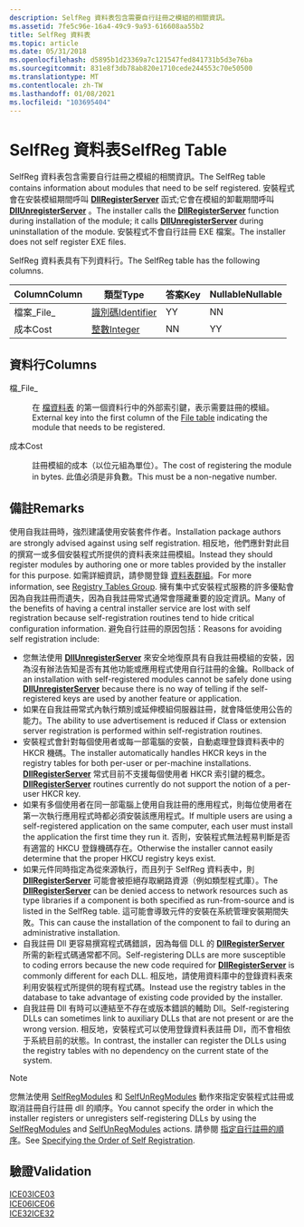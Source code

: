 ```yaml
---
description: SelfReg 資料表包含需要自行註冊之模組的相關資訊。
ms.assetid: 7fe5c96e-16a4-49c9-9a93-616608aa55b2
title: SelfReg 資料表
ms.topic: article
ms.date: 05/31/2018
ms.openlocfilehash: d5895b1d23369a7c121547fed841731b5d3e76ba
ms.sourcegitcommit: 831e8f3db78ab820e1710cede244553c70e50500
ms.translationtype: MT
ms.contentlocale: zh-TW
ms.lasthandoff: 01/08/2021
ms.locfileid: "103695404"
---
```

# <a name="selfreg-table"></a><span data-ttu-id="7d1db-103">SelfReg 資料表</span><span class="sxs-lookup"><span data-stu-id="7d1db-103">SelfReg Table</span></span>

<span data-ttu-id="7d1db-104">SelfReg 資料表包含需要自行註冊之模組的相關資訊。</span><span class="sxs-lookup"><span data-stu-id="7d1db-104">The SelfReg table contains information about modules that need to be self registered.</span></span> <span data-ttu-id="7d1db-105">安裝程式會在安裝模組期間呼叫 [**DllRegisterServer**](/windows/win32/api/olectl/nf-olectl-dllregisterserver) 函式;它會在模組的卸載期間呼叫 [**DllUnregisterServer**](/windows/win32/api/olectl/nf-olectl-dllunregisterserver) 。</span><span class="sxs-lookup"><span data-stu-id="7d1db-105">The installer calls the [**DllRegisterServer**](/windows/win32/api/olectl/nf-olectl-dllregisterserver) function during installation of the module; it calls [**DllUnregisterServer**](/windows/win32/api/olectl/nf-olectl-dllunregisterserver) during uninstallation of the module.</span></span> <span data-ttu-id="7d1db-106">安裝程式不會自行註冊 EXE 檔案。</span><span class="sxs-lookup"><span data-stu-id="7d1db-106">The installer does not self register EXE files.</span></span>

<span data-ttu-id="7d1db-107">SelfReg 資料表具有下列資料行。</span><span class="sxs-lookup"><span data-stu-id="7d1db-107">The SelfReg table has the following columns.</span></span>



| <span data-ttu-id="7d1db-108">Column</span><span class="sxs-lookup"><span data-stu-id="7d1db-108">Column</span></span> | <span data-ttu-id="7d1db-109">類型</span><span class="sxs-lookup"><span data-stu-id="7d1db-109">Type</span></span>                         | <span data-ttu-id="7d1db-110">答案</span><span class="sxs-lookup"><span data-stu-id="7d1db-110">Key</span></span> | <span data-ttu-id="7d1db-111">Nullable</span><span class="sxs-lookup"><span data-stu-id="7d1db-111">Nullable</span></span> |
|--------|------------------------------|-----|----------|
| <span data-ttu-id="7d1db-112">檔案\_</span><span class="sxs-lookup"><span data-stu-id="7d1db-112">File\_</span></span> | [<span data-ttu-id="7d1db-113">識別碼</span><span class="sxs-lookup"><span data-stu-id="7d1db-113">Identifier</span></span>](identifier.md) | <span data-ttu-id="7d1db-114">Y</span><span class="sxs-lookup"><span data-stu-id="7d1db-114">Y</span></span>   | <span data-ttu-id="7d1db-115">N</span><span class="sxs-lookup"><span data-stu-id="7d1db-115">N</span></span>        |
| <span data-ttu-id="7d1db-116">成本</span><span class="sxs-lookup"><span data-stu-id="7d1db-116">Cost</span></span>   | [<span data-ttu-id="7d1db-117">整數</span><span class="sxs-lookup"><span data-stu-id="7d1db-117">Integer</span></span>](integer.md)       | <span data-ttu-id="7d1db-118">N</span><span class="sxs-lookup"><span data-stu-id="7d1db-118">N</span></span>   | <span data-ttu-id="7d1db-119">Y</span><span class="sxs-lookup"><span data-stu-id="7d1db-119">Y</span></span>        |



 

## <a name="columns"></a><span data-ttu-id="7d1db-120">資料行</span><span class="sxs-lookup"><span data-stu-id="7d1db-120">Columns</span></span>

<dl> <dt>

<span data-ttu-id="7d1db-121"><span id="File_"></span><span id="file_"></span><span id="FILE_"></span>檔\_</span><span class="sxs-lookup"><span data-stu-id="7d1db-121"><span id="File_"></span><span id="file_"></span><span id="FILE_"></span>File\_</span></span>
</dt> <dd>

<span data-ttu-id="7d1db-122">在 [檔資料表](file-table.md) 的第一個資料行中的外部索引鍵，表示需要註冊的模組。</span><span class="sxs-lookup"><span data-stu-id="7d1db-122">External key into the first column of the [File table](file-table.md) indicating the module that needs to be registered.</span></span>

</dd> <dt>

<span data-ttu-id="7d1db-123"><span id="Cost"></span><span id="cost"></span><span id="COST"></span>成本</span><span class="sxs-lookup"><span data-stu-id="7d1db-123"><span id="Cost"></span><span id="cost"></span><span id="COST"></span>Cost</span></span>
</dt> <dd>

<span data-ttu-id="7d1db-124">註冊模組的成本（以位元組為單位）。</span><span class="sxs-lookup"><span data-stu-id="7d1db-124">The cost of registering the module in bytes.</span></span> <span data-ttu-id="7d1db-125">此值必須是非負數。</span><span class="sxs-lookup"><span data-stu-id="7d1db-125">This must be a non-negative number.</span></span>

</dd> </dl>

## <a name="remarks"></a><span data-ttu-id="7d1db-126">備註</span><span class="sxs-lookup"><span data-stu-id="7d1db-126">Remarks</span></span>

<span data-ttu-id="7d1db-127">使用自我註冊時，強烈建議使用安裝套件作者。</span><span class="sxs-lookup"><span data-stu-id="7d1db-127">Installation package authors are strongly advised against using self registration.</span></span> <span data-ttu-id="7d1db-128">相反地，他們應針對此目的撰寫一或多個安裝程式所提供的資料表來註冊模組。</span><span class="sxs-lookup"><span data-stu-id="7d1db-128">Instead they should register modules by authoring one or more tables provided by the installer for this purpose.</span></span> <span data-ttu-id="7d1db-129">如需詳細資訊，請參閱登錄 [資料表群組](registry-tables-group.md)。</span><span class="sxs-lookup"><span data-stu-id="7d1db-129">For more information, see [Registry Tables Group](registry-tables-group.md).</span></span> <span data-ttu-id="7d1db-130">擁有集中式安裝程式服務的許多優點會因為自我註冊而遺失，因為自我註冊常式通常會隱藏重要的設定資訊。</span><span class="sxs-lookup"><span data-stu-id="7d1db-130">Many of the benefits of having a central installer service are lost with self registration because self-registration routines tend to hide critical configuration information.</span></span> <span data-ttu-id="7d1db-131">避免自行註冊的原因包括：</span><span class="sxs-lookup"><span data-stu-id="7d1db-131">Reasons for avoiding self registration include:</span></span>

-   <span data-ttu-id="7d1db-132">您無法使用 [**DllUnregisterServer**](/windows/win32/api/olectl/nf-olectl-dllunregisterserver) 來安全地復原具有自我註冊模組的安裝，因為沒有辦法告知是否有其他功能或應用程式使用自行註冊的金鑰。</span><span class="sxs-lookup"><span data-stu-id="7d1db-132">Rollback of an installation with self-registered modules cannot be safely done using [**DllUnregisterServer**](/windows/win32/api/olectl/nf-olectl-dllunregisterserver) because there is no way of telling if the self-registered keys are used by another feature or application.</span></span>
-   <span data-ttu-id="7d1db-133">如果在自我註冊常式內執行類別或延伸模組伺服器註冊，就會降低使用公告的能力。</span><span class="sxs-lookup"><span data-stu-id="7d1db-133">The ability to use advertisement is reduced if Class or extension server registration is performed within self-registration routines.</span></span>
-   <span data-ttu-id="7d1db-134">安裝程式會針對每個使用者或每一部電腦的安裝，自動處理登錄資料表中的 HKCR 機碼。</span><span class="sxs-lookup"><span data-stu-id="7d1db-134">The installer automatically handles HKCR keys in the registry tables for both per-user or per-machine installations.</span></span> <span data-ttu-id="7d1db-135">[**DllRegisterServer**](/windows/win32/api/olectl/nf-olectl-dllregisterserver) 常式目前不支援每個使用者 HKCR 索引鍵的概念。</span><span class="sxs-lookup"><span data-stu-id="7d1db-135">[**DllRegisterServer**](/windows/win32/api/olectl/nf-olectl-dllregisterserver) routines currently do not support the notion of a per-user HKCR key.</span></span>
-   <span data-ttu-id="7d1db-136">如果有多個使用者在同一部電腦上使用自我註冊的應用程式，則每位使用者在第一次執行應用程式時都必須安裝該應用程式。</span><span class="sxs-lookup"><span data-stu-id="7d1db-136">If multiple users are using a self-registered application on the same computer, each user must install the application the first time they run it.</span></span> <span data-ttu-id="7d1db-137">否則，安裝程式無法輕易判斷是否有適當的 HKCU 登錄機碼存在。</span><span class="sxs-lookup"><span data-stu-id="7d1db-137">Otherwise the installer cannot easily determine that the proper HKCU registry keys exist.</span></span>
-   <span data-ttu-id="7d1db-138">如果元件同時指定為從來源執行，而且列于 SelfReg 資料表中，則 [**DllRegisterServer**](/windows/win32/api/olectl/nf-olectl-dllregisterserver) 可能會被拒絕存取網路資源（例如類型程式庫）。</span><span class="sxs-lookup"><span data-stu-id="7d1db-138">The [**DllRegisterServer**](/windows/win32/api/olectl/nf-olectl-dllregisterserver) can be denied access to network resources such as type libraries if a component is both specified as run-from-source and is listed in the SelfReg table.</span></span> <span data-ttu-id="7d1db-139">這可能會導致元件的安裝在系統管理安裝期間失敗。</span><span class="sxs-lookup"><span data-stu-id="7d1db-139">This can cause the installation of the component to fail to during an administrative installation.</span></span>
-   <span data-ttu-id="7d1db-140">自我註冊 Dll 更容易撰寫程式碼錯誤，因為每個 DLL 的 [**DllRegisterServer**](/windows/win32/api/olectl/nf-olectl-dllregisterserver) 所需的新程式碼通常都不同。</span><span class="sxs-lookup"><span data-stu-id="7d1db-140">Self-registering DLLs are more susceptible to coding errors because the new code required for [**DllRegisterServer**](/windows/win32/api/olectl/nf-olectl-dllregisterserver) is commonly different for each DLL.</span></span> <span data-ttu-id="7d1db-141">相反地，請使用資料庫中的登錄資料表來利用安裝程式所提供的現有程式碼。</span><span class="sxs-lookup"><span data-stu-id="7d1db-141">Instead use the registry tables in the database to take advantage of existing code provided by the installer.</span></span>
-   <span data-ttu-id="7d1db-142">自我註冊 Dll 有時可以連結至不存在或版本錯誤的輔助 Dll。</span><span class="sxs-lookup"><span data-stu-id="7d1db-142">Self-registering DLLs can sometimes link to auxiliary DLLs that are not present or are the wrong version.</span></span> <span data-ttu-id="7d1db-143">相反地，安裝程式可以使用登錄資料表註冊 Dll，而不會相依于系統目前的狀態。</span><span class="sxs-lookup"><span data-stu-id="7d1db-143">In contrast, the installer can register the DLLs using the registry tables with no dependency on the current state of the system.</span></span>

> [!Note]  
> <span data-ttu-id="7d1db-144">您無法使用 [SelfRegModules](selfregmodules-action.md) 和 [SelfUnRegModules](selfunregmodules-action.md) 動作來指定安裝程式註冊或取消註冊自行註冊 dll 的順序。</span><span class="sxs-lookup"><span data-stu-id="7d1db-144">You cannot specify the order in which the installer registers or unregisters self-registering DLLs by using the [SelfRegModules](selfregmodules-action.md) and [SelfUnRegModules](selfunregmodules-action.md) actions.</span></span> <span data-ttu-id="7d1db-145">請參閱 [指定自行註冊的順序](specifying-the-order-of-self-registration.md)。</span><span class="sxs-lookup"><span data-stu-id="7d1db-145">See [Specifying the Order of Self Registration](specifying-the-order-of-self-registration.md).</span></span>

 

## <a name="validation"></a><span data-ttu-id="7d1db-146">驗證</span><span class="sxs-lookup"><span data-stu-id="7d1db-146">Validation</span></span>

<dl>

[<span data-ttu-id="7d1db-147">ICE03</span><span class="sxs-lookup"><span data-stu-id="7d1db-147">ICE03</span></span>](ice03.md)  
[<span data-ttu-id="7d1db-148">ICE06</span><span class="sxs-lookup"><span data-stu-id="7d1db-148">ICE06</span></span>](ice06.md)  
[<span data-ttu-id="7d1db-149">ICE32</span><span class="sxs-lookup"><span data-stu-id="7d1db-149">ICE32</span></span>](ice32.md)  
</dl>

 

 

